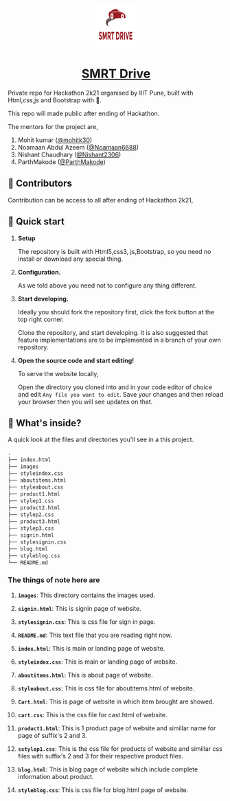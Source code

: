 <a href="">
  <p align="center">
      <img alt="SMRT Drive" src="images/logo.png" width="100" height="100" />
  </p>
  <h1 align="center">
    SMRT Drive
  </h1>
</a>

Private repo for Hackathon 2k21 organised by IIIT Pune, built with Html,css,js and Bootstrap with 💜.

This repo will made public after ending of Hackathon.

The mentors for the project are,
1. Mohit kumar ([@mohitk30](https://github.com/mohitk30)) 
2. Noamaan Abdul Azeem ([@Noamaan6688](https://github.com/Noamaan6688))  
3. Nishant Chaudhary ([@Nishant2306](https://github.com/Nishant2306)) 
4. ParthMakode ([@ParthMakode](https://github.com/ParthMakode))

## 💎 Contributors





Contribution can be access to all after ending of Hackathon 2k21, 

## 🚀 Quick start

1.  **Setup**

    The repository is built with  Html5,css3, js,Bootstrap, so you need no install or download any special thing. 

2.  **Configuration.**

    As we told above you need not to configure any thing different.
 


3.  **Start developing.**

    Ideally you should fork the repository first, click the fork button at the top right corner.
    
    Clone the repository, and start developing. It is also suggested that feature implementations are to be implemented in a branch of your own repository.

   

4.  **Open the source code and start editing!**

    To serve the website locally,


    Open the directory you cloned into and in your code editor of choice and edit `Any file you want to edit`. Save your changes and then reload your browser then you will see updates on that.


## 🧐 What's inside?

A quick look at the  files and directories you'll see in a this project.

    .
    ├── index.html
    ├── images
    ├── styleindex.css
    ├── aboutitems.html
    ├── styleabout.css
    ├── product1.html
    ├── stylep1.css
    ├── product2.html
    ├── stylep2.css
    ├── product3.html
    ├── stylep3.css
    ├── signin.html
    ├── stylesignin.css
    ├── blog.html
    ├── styleblog.css   
    └── README.md

<h3> The things of note here are </h3>

1.  **`images`**: This directory contains the images used.

2.  **`signin.html`**: This is signin page of website.

3.  **`stylesignin.css`**: This is css file for sign in page. 
4.  **`README.md`**: This text file that you are reading right now.
5.  **`index.html`**: This is main or landing page of website.
6.  **`styleindex.css`**: This is main or landing page of website.
7.  **`aboutitems.html`**: This is about page of website.
8.  **`styleabout.css`**: This is css file for aboutitems.html of website.
9.  **`Cart.html`**: This is  page of website in which item brought are showed.
10.  **`cart.css`**: This is the css file for cast.html of website.
11.  **`product1.html`**: This is 1 product page of website and simillar name for page of suffix's 2 and 3.
12.  **`sstylep1.css`**: This is the css file for products of website and simillar css files with suffix's 2 and 3 for their respective product files.
13.  **`blog.html`**: This is blog page of website which include complete information about product.
14.  **`styleblog.css`**: This is css file for blog.html page of website.



